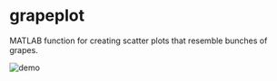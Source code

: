 # grapeplot
 MATLAB function for creating scatter plots that resemble bunches of grapes.
 
![demo](https://user-images.githubusercontent.com/20165837/230928088-d032f2c4-f8ae-4593-8c73-24d1dd340981.png)
